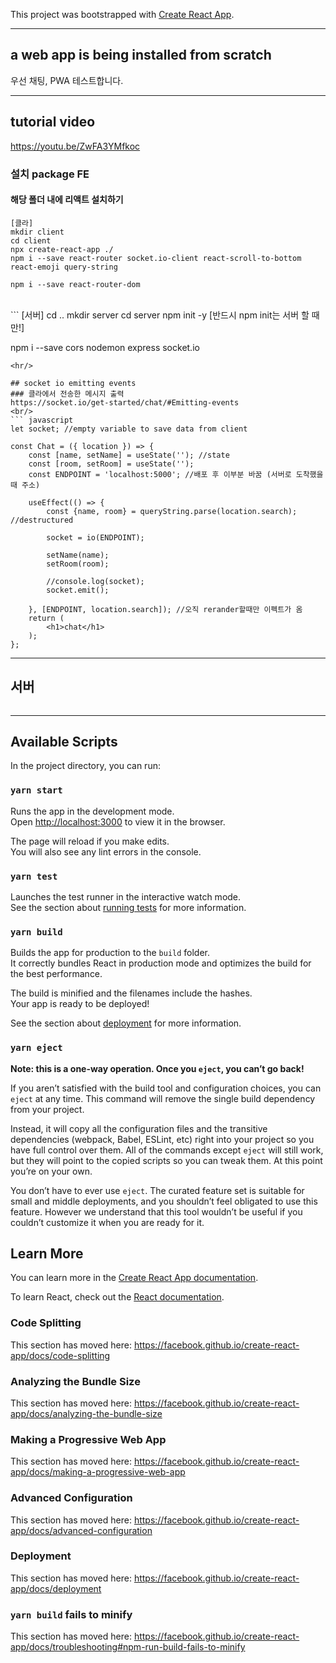 This project was bootstrapped with [Create React App](https://github.com/facebook/create-react-app).
<hr/>

## a web app is being installed from scratch
우선 채팅, PWA 테스트합니다.
<hr/>

## tutorial video
https://youtu.be/ZwFA3YMfkoc

### 설치 package FE
#### 해당 폴더 내에 리액트 설치하기
```
[클라]
mkdir client
cd client
npx create-react-app ./
npm i --save react-router socket.io-client react-scroll-to-bottom react-emoji query-string

npm i --save react-router-dom
```
<br/>
``` 
[서버]
cd ..
mkdir server
cd server
npm init -y [반드시 npm init는 서버 할 때만!]

npm i --save cors nodemon express socket.io
```
<hr/>

## socket io emitting events 
### 클라에서 전송한 메시지 출력
https://socket.io/get-started/chat/#Emitting-events
<br/>
``` javascript
let socket; //empty variable to save data from client

const Chat = ({ location }) => {
    const [name, setName] = useState(''); //state
    const [room, setRoom] = useState('');
    const ENDPOINT = 'localhost:5000'; //배포 후 이부분 바꿈 (서버로 도착했을때 주소)

    useEffect(() => {
        const {name, room} = queryString.parse(location.search); //destructured

        socket = io(ENDPOINT);

        setName(name);
        setRoom(room);

        //console.log(socket);
        socket.emit();
        
    }, [ENDPOINT, location.search]); //오직 rerander할때만 이펙트가 옴
    return (
        <h1>chat</h1>
    );
};

```
<hr/>

## 서버
```
```


<hr/>

## Available Scripts

In the project directory, you can run:

### `yarn start`

Runs the app in the development mode.<br />
Open [http://localhost:3000](http://localhost:3000) to view it in the browser.

The page will reload if you make edits.<br />
You will also see any lint errors in the console.

### `yarn test`

Launches the test runner in the interactive watch mode.<br />
See the section about [running tests](https://facebook.github.io/create-react-app/docs/running-tests) for more information.

### `yarn build`

Builds the app for production to the `build` folder.<br />
It correctly bundles React in production mode and optimizes the build for the best performance.

The build is minified and the filenames include the hashes.<br />
Your app is ready to be deployed!

See the section about [deployment](https://facebook.github.io/create-react-app/docs/deployment) for more information.

### `yarn eject`

**Note: this is a one-way operation. Once you `eject`, you can’t go back!**

If you aren’t satisfied with the build tool and configuration choices, you can `eject` at any time. This command will remove the single build dependency from your project.

Instead, it will copy all the configuration files and the transitive dependencies (webpack, Babel, ESLint, etc) right into your project so you have full control over them. All of the commands except `eject` will still work, but they will point to the copied scripts so you can tweak them. At this point you’re on your own.

You don’t have to ever use `eject`. The curated feature set is suitable for small and middle deployments, and you shouldn’t feel obligated to use this feature. However we understand that this tool wouldn’t be useful if you couldn’t customize it when you are ready for it.

## Learn More

You can learn more in the [Create React App documentation](https://facebook.github.io/create-react-app/docs/getting-started).

To learn React, check out the [React documentation](https://reactjs.org/).

### Code Splitting

This section has moved here: https://facebook.github.io/create-react-app/docs/code-splitting

### Analyzing the Bundle Size

This section has moved here: https://facebook.github.io/create-react-app/docs/analyzing-the-bundle-size

### Making a Progressive Web App

This section has moved here: https://facebook.github.io/create-react-app/docs/making-a-progressive-web-app

### Advanced Configuration

This section has moved here: https://facebook.github.io/create-react-app/docs/advanced-configuration

### Deployment

This section has moved here: https://facebook.github.io/create-react-app/docs/deployment

### `yarn build` fails to minify

This section has moved here: https://facebook.github.io/create-react-app/docs/troubleshooting#npm-run-build-fails-to-minify
